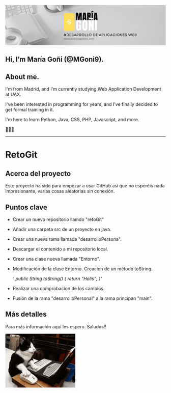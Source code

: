 ![Imagen portada](banner.png)

## Hi, I’m María Goñi (@MGoni9).

## About me.

I'm from Madrid, and I'm currently studying Web Application Development at UAX. 

I've been interested in programming for years, and I've finally decided to get formal training in it.

I'm here to learn Python, Java, CSS, PHP, Javascript, and more.
  

🤘🤘🤘

-----------------------------------------------------------------------------------------------------------------------

# RetoGit 

## Acerca del proyecto

Este proyecto ha sido para empezar a usar GitHub así que no esperéis nada impresionante, varias cosas aleatorias sin conexión.

## Puntos clave

 - Crear un nuevo repositorio llamdo "retoGit"
 - Añadir una carpeta src de un proyecto en java.
 - Crear una nueva rama llamada "desarrolloPersona".
 - Descargar el contenido a mi repositorio local.
 - Crear una clase nueva llamada "Entorno".
 - Modificación de la clase Entorno. Creacion de un método toString.

     *' public String toString() {
          return "Holis";
      }'*
   
 - Realizar una comprobacion de los cambios.
 - Fusión de la rama "desarrolloPersonal" a la rama principan "main".

## Más detalles

Para más información aquí les espero.
Saludos!!

![Imagen portada](cat-computer.gif)



<!---
MGoni9/MGoni9 is a ✨ special ✨ repository because its `README.md` (this file) appears on your GitHub profile.
You can click the Preview link to take a look at your changes.
--->
